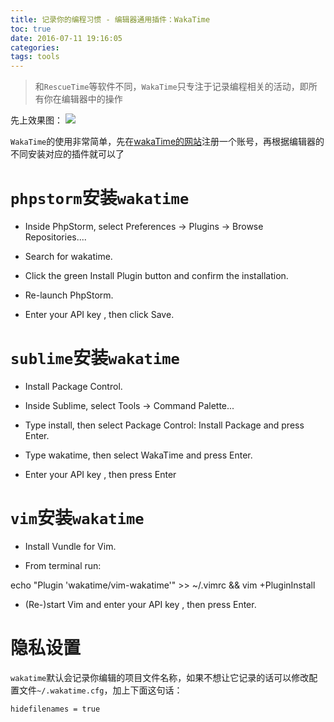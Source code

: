 ```yaml
---
title: 记录你的编程习惯 - 编辑器通用插件：WakaTime
toc: true
date: 2016-07-11 19:16:05
categories:
tags: tools
---
```


>和`RescueTime`等软件不同，`WakaTime`只专注于记录编程相关的活动，即所有你在编辑器中的操作

先上效果图：
![](/images/images/1468241463615.png)


<!--more-->

`WakaTime`的使用非常简单，先在[wakaTime的网站](https://wakatime.com)注册一个账号，再根据编辑器的不同安装对应的插件就可以了

# `phpstorm`安装`wakatime`
 - Inside PhpStorm, select Preferences → Plugins → Browse Repositories....

 - Search for wakatime.

 - Click the green Install Plugin button and confirm the installation.

 - Re-launch PhpStorm.

 - Enter your API key , then click Save.


# `sublime`安装`wakatime`
 - Install Package Control.

 - Inside Sublime, select Tools → Command Palette...

 - Type install, then select Package Control: Install Package and press Enter.

 - Type wakatime, then select WakaTime and press Enter.

 - Enter your API key , then press Enter

# `vim`安装`wakatime`

 - Install Vundle for Vim.

 - From terminal run:

echo "Plugin 'wakatime/vim-wakatime'" >> ~/.vimrc && vim +PluginInstall

 - (Re-)start Vim and enter your API key , then press Enter.


 # 隐私设置

 `wakatime`默认会记录你编辑的项目文件名称，如果不想让它记录的话可以修改配置文件`~/.wakatime.cfg`，加上下面这句话：

 ```
 hidefilenames = true
 ```

